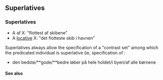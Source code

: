 ## Superlatives ##

### Superlatives ###

  * A af X: "flottest af skibene"
  * A [locative](locative.md) X: "det flotteste skib i havnen"

Superlatives always allow the specification of a "contrast set" among which the predicated individual is superlative (ie, specification of :

  * den bedste/**gode/**bedre løber på hele holdet/i byen/af alle børnene


#### See also ####

